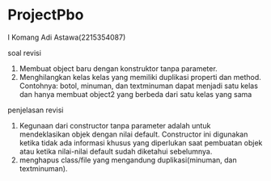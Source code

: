 # ProjectPbo
I Komang Adi Astawa(2215354087)

soal revisi

1. Membuat object baru dengan konstruktor tanpa parameter. 
2. Menghilangkan kelas kelas yang memiliki duplikasi properti dan method. Contohnya: botol, minuman, dan textminuman dapat menjadi satu kelas dan hanya membuat object2 yang berbeda dari satu kelas yang sama

penjelasan revisi 

1. Kegunaan dari constructor tanpa parameter adalah untuk mendeklasikan objek dengan nilai default. Constructor ini digunakan  ketika tidak ada informasi khusus yang diperlukan saat pembuatan objek atau ketika nilai-nilai default sudah diketahui sebelumnya.
2. menghapus class/file yang mengandung duplikasi(minuman, dan textminuman).